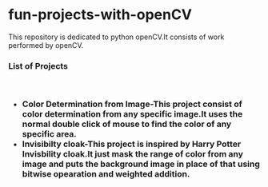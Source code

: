 <H1>fun-projects-with-openCV</H1>
This repository is dedicated to python openCV.It consists of work performed by openCV.
<br><H3>List of Projects</H3><br>
<H3><ul>
<li>Color Determination from Image-This project consist of color determination from any specific image.It uses the normal double click of mouse to find the color of any specific area.
<li>Invisibilty cloak-This project is inspired by Harry Potter Invisbility cloak.It just mask the range of color from any image and puts the background image in place of that using bitwise opearation and weighted addition.

</ul></H3>
